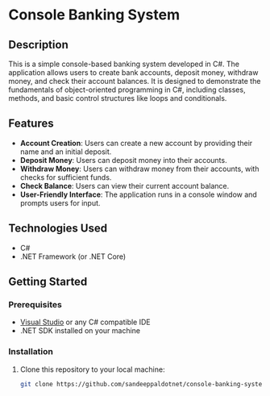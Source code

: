 
# Console Banking System

## Description

This is a simple console-based banking system developed in C#. The application allows users to create bank accounts, deposit money, withdraw money, and check their account balances. It is designed to demonstrate the fundamentals of object-oriented programming in C#, including classes, methods, and basic control structures like loops and conditionals.

## Features

- **Account Creation**: Users can create a new account by providing their name and an initial deposit.
- **Deposit Money**: Users can deposit money into their accounts.
- **Withdraw Money**: Users can withdraw money from their accounts, with checks for sufficient funds.
- **Check Balance**: Users can view their current account balance.
- **User-Friendly Interface**: The application runs in a console window and prompts users for input.

## Technologies Used

- C#
- .NET Framework (or .NET Core)

## Getting Started

### Prerequisites

- [Visual Studio](https://visualstudio.microsoft.com/) or any C# compatible IDE
- .NET SDK installed on your machine

### Installation

1. Clone this repository to your local machine:
   ```bash
   git clone https://github.com/sandeeppaldotnet/console-banking-system.git

